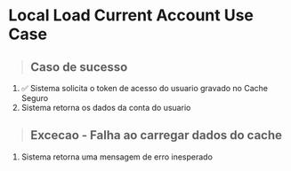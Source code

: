 # Local Load Current Account Use Case

> ## Caso de sucesso
1. ✅ Sistema solicita o token de acesso do usuario gravado no Cache Seguro
2. Sistema retorna os dados da conta do usuario

> ## Excecao - Falha ao carregar dados do cache
1. Sistema retorna uma mensagem de erro inesperado
